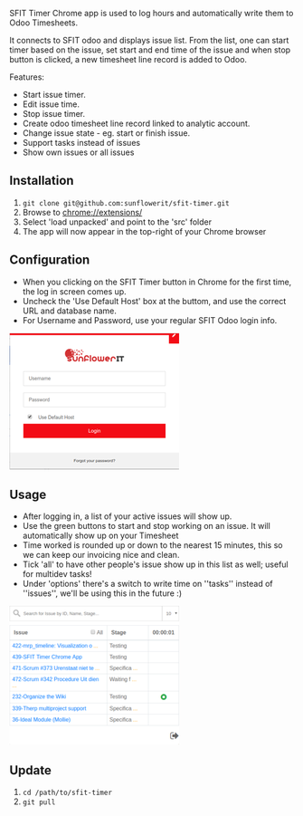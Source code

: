 SFIT Timer Chrome app is used to log hours and automatically write them to Odoo Timesheets.

It connects to SFIT odoo and displays issue list. From the list, one can start timer based on the issue,
set start and end time of the issue and when stop button is clicked, a new timesheet line record is added to Odoo.

Features:

* Start issue timer.
* Edit issue time.
* Stop issue timer.
* Create odoo timesheet line record linked to analytic account.
* Change issue state - eg. start or finish issue.
* Support tasks instead of issues
* Show own issues or all issues

Installation
------------

1. `git clone git@github.com:sunflowerit/sfit-timer.git`
2. Browse to [chrome://extensions/](chrome://extensions/)
3. Select 'load unpacked' and point to the 'src' folder
4. The app will now appear in the top-right of your Chrome browser

Configuration
-------------

* When you clicking on the SFIT Timer button in Chrome for the first time, the log in screen comes up.
* Uncheck the 'Use Default Host' box at the buttom, and use the correct URL and database name.
* For Username and Password, use your regular SFIT Odoo login info.

![Logging in to SFIT timer app](img/login.png "Login")

Usage
-----

* After logging in, a list of your active issues will show up.
* Use the green buttons to start and stop working on an issue. It will automatically show up on your Timesheet
* Time worked is rounded up or down to the nearest 15 minutes, this so we can keep our invoicing nice and clean.
* Tick 'all' to have other people's issue show up in this list as well; useful for multidev tasks!
* Under 'options' there's a switch to write time on ''tasks'' instead of ''issues'', we'll be using this in the future :)

![List of issues](img/issues.png "Issue list")

Update
------

1. `cd /path/to/sfit-timer`
2. `git pull`

